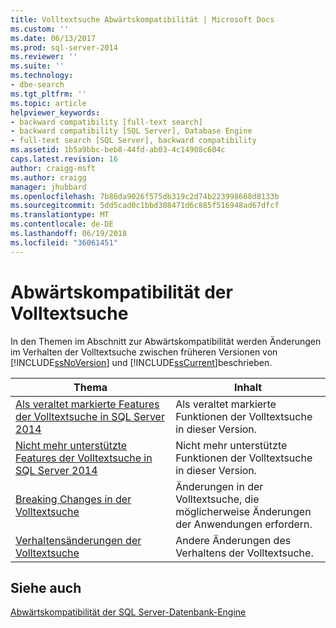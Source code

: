 ```yaml
---
title: Volltextsuche Abwärtskompatibilität | Microsoft Docs
ms.custom: ''
ms.date: 06/13/2017
ms.prod: sql-server-2014
ms.reviewer: ''
ms.suite: ''
ms.technology:
- dbe-search
ms.tgt_pltfrm: ''
ms.topic: article
helpviewer_keywords:
- backward compatibility [full-text search]
- backward compatibility [SQL Server], Database Engine
- full-text search [SQL Server], backward compatibility
ms.assetid: 1b5a9bbc-beb8-44fd-ab03-4c14908c604c
caps.latest.revision: 16
author: craigg-msft
ms.author: craigg
manager: jhubbard
ms.openlocfilehash: 7b86da9026f575db319c2d74b223998668d8133b
ms.sourcegitcommit: 5dd5cad0c1bbd308471d6c885f516948ad67dfcf
ms.translationtype: MT
ms.contentlocale: de-DE
ms.lasthandoff: 06/19/2018
ms.locfileid: "36061451"
---
```

# <a name="full-text-search-backward-compatibility"></a>Abwärtskompatibilität der Volltextsuche
  In den Themen im Abschnitt zur Abwärtskompatibilität werden Änderungen im Verhalten der Volltextsuche zwischen früheren Versionen von [!INCLUDE[ssNoVersion](../includes/ssnoversion-md.md)] und [!INCLUDE[ssCurrent](../includes/sscurrent-md.md)]beschrieben.  
  
|Thema|Inhalt|  
|----------|-----------------------|  
|[Als veraltet markierte Features der Volltextsuche in SQL Server 2014](../relational-databases/search/deprecated-full-text-search-features-in-sql-server-2016.md)|Als veraltet markierte Funktionen der Volltextsuche in dieser Version.|  
|[Nicht mehr unterstützte Features der Volltextsuche in SQL Server 2014](../../2014/database-engine/discontinued-full-text-search-features-in-sql-server-2014.md)|Nicht mehr unterstützte Funktionen der Volltextsuche in dieser Version.|  
|[Breaking Changes in der Volltextsuche](breaking-changes-to-full-text-search.md)|Änderungen in der Volltextsuche, die möglicherweise Änderungen der Anwendungen erfordern.|  
|[Verhaltensänderungen der Volltextsuche](../../2014/database-engine/behavior-changes-to-full-text-search.md)|Andere Änderungen des Verhaltens der Volltextsuche.|  
  
## <a name="see-also"></a>Siehe auch  
 [Abwärtskompatibilität der SQL Server-Datenbank-Engine](sql-server-database-engine-backward-compatibility.md)  
  
  